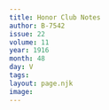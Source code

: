 ```yaml
---
title: Honor Club Notes
author: B-7542
issue: 22
volume: 11
year: 1916
month: 48
day: V
tags:
layout: page.njk
image:
---
```






